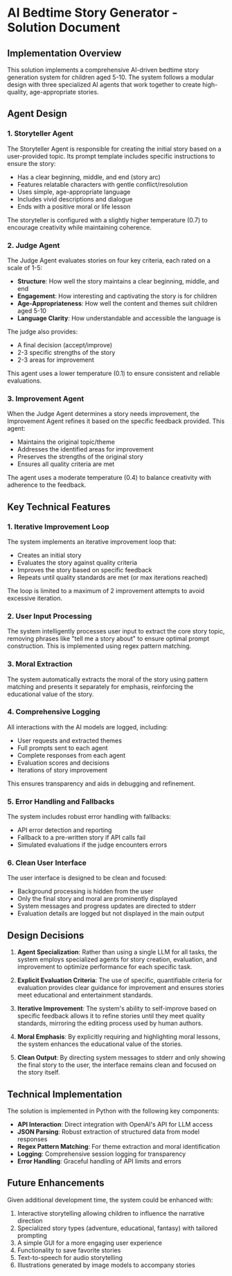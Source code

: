 # AI Bedtime Story Generator - Solution Document

## Implementation Overview

This solution implements a comprehensive AI-driven bedtime story generation system for children aged 5-10. The system follows a modular design with three specialized AI agents that work together to create high-quality, age-appropriate stories.

## Agent Design

### 1. Storyteller Agent

The Storyteller Agent is responsible for creating the initial story based on a user-provided topic. Its prompt template includes specific instructions to ensure the story:

- Has a clear beginning, middle, and end (story arc)
- Features relatable characters with gentle conflict/resolution
- Uses simple, age-appropriate language
- Includes vivid descriptions and dialogue
- Ends with a positive moral or life lesson

The storyteller is configured with a slightly higher temperature (0.7) to encourage creativity while maintaining coherence.

### 2. Judge Agent

The Judge Agent evaluates stories on four key criteria, each rated on a scale of 1-5:

- **Structure**: How well the story maintains a clear beginning, middle, and end
- **Engagement**: How interesting and captivating the story is for children
- **Age-Appropriateness**: How well the content and themes suit children aged 5-10
- **Language Clarity**: How understandable and accessible the language is

The judge also provides:
- A final decision (accept/improve)
- 2-3 specific strengths of the story
- 2-3 areas for improvement

This agent uses a lower temperature (0.1) to ensure consistent and reliable evaluations.

### 3. Improvement Agent

When the Judge Agent determines a story needs improvement, the Improvement Agent refines it based on the specific feedback provided. This agent:

- Maintains the original topic/theme
- Addresses the identified areas for improvement
- Preserves the strengths of the original story
- Ensures all quality criteria are met

The agent uses a moderate temperature (0.4) to balance creativity with adherence to the feedback.

## Key Technical Features

### 1. Iterative Improvement Loop

The system implements an iterative improvement loop that:
- Creates an initial story
- Evaluates the story against quality criteria
- Improves the story based on specific feedback
- Repeats until quality standards are met (or max iterations reached)

The loop is limited to a maximum of 2 improvement attempts to avoid excessive iteration.

### 2. User Input Processing

The system intelligently processes user input to extract the core story topic, removing phrases like "tell me a story about" to ensure optimal prompt construction. This is implemented using regex pattern matching.

### 3. Moral Extraction

The system automatically extracts the moral of the story using pattern matching and presents it separately for emphasis, reinforcing the educational value of the story.

### 4. Comprehensive Logging

All interactions with the AI models are logged, including:
- User requests and extracted themes
- Full prompts sent to each agent
- Complete responses from each agent
- Evaluation scores and decisions
- Iterations of story improvement

This ensures transparency and aids in debugging and refinement.

### 5. Error Handling and Fallbacks

The system includes robust error handling with fallbacks:
- API error detection and reporting
- Fallback to a pre-written story if API calls fail
- Simulated evaluations if the judge encounters errors

### 6. Clean User Interface

The user interface is designed to be clean and focused:
- Background processing is hidden from the user
- Only the final story and moral are prominently displayed
- System messages and progress updates are directed to stderr
- Evaluation details are logged but not displayed in the main output

## Design Decisions

1. **Agent Specialization**: Rather than using a single LLM for all tasks, the system employs specialized agents for story creation, evaluation, and improvement to optimize performance for each specific task.

2. **Explicit Evaluation Criteria**: The use of specific, quantifiable criteria for evaluation provides clear guidance for improvement and ensures stories meet educational and entertainment standards.

3. **Iterative Improvement**: The system's ability to self-improve based on specific feedback allows it to refine stories until they meet quality standards, mirroring the editing process used by human authors.

4. **Moral Emphasis**: By explicitly requiring and highlighting moral lessons, the system enhances the educational value of the stories.

5. **Clean Output**: By directing system messages to stderr and only showing the final story to the user, the interface remains clean and focused on the story itself.

## Technical Implementation

The solution is implemented in Python with the following key components:

- **API Interaction**: Direct integration with OpenAI's API for LLM access
- **JSON Parsing**: Robust extraction of structured data from model responses
- **Regex Pattern Matching**: For theme extraction and moral identification
- **Logging**: Comprehensive session logging for transparency
- **Error Handling**: Graceful handling of API limits and errors

## Future Enhancements

Given additional development time, the system could be enhanced with:

1. Interactive storytelling allowing children to influence the narrative direction
2. Specialized story types (adventure, educational, fantasy) with tailored prompting
3. A simple GUI for a more engaging user experience
4. Functionality to save favorite stories
5. Text-to-speech for audio storytelling
6. Illustrations generated by image models to accompany stories 
